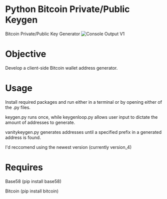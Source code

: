 # Python Bitcoin Private/Public Keygen
Bitcoin Private/Public Key Generator
![Console Output V1](https://siasky.net/IAAUVxMPHmQjyubF8sGpRuoSQFg0bpKqxgB83quECbESmQ)

# Objective
Develop a client-side Bitcoin wallet address generator.

# Usage
Install required packages and run either in a terminal or by opening either of the .py files.

keygen.py runs once, while keygenloop.py allows user input to dictate the amount of addresses to generate. 

vanitykeygen.py generates addresses until a specified prefix in a generated address is found. 

I'd reccomend using the newest version (currently version_4)

# Requires
Base58 (pip install base58)

Bitcoin (pip install bitcoin)
